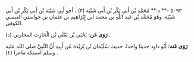 ٥٠٩٣ -** د:** مُحَمَّد بْن أَبي بَكْر بْن أَبي شَيْبَة (٣) ، أخو أَبِي شَيْبَة بْن أَبي بَكْر بْن أَبي شَيْبَة، وهُوَ مُحَمَّد بْن عَبد اللَّهِ بن محمد ابن إِبْرَاهِيم بن عثمان بن خواستي العبسي الكوفي.

**رَوَى عَن:** يَحْيَى بْن يَعْلَى بْن الْحَارِث المحاربي (د) .

**رَوَى عَنه:** أَبُو داود حديثا واحدا، حديث سُلَيْمان بْن بُرَيْدَةَ عَن أَبِيهِ أَنَّ النَّبِيَّ صلى الله عليه وسلم استنكه ماعزا (٤) .